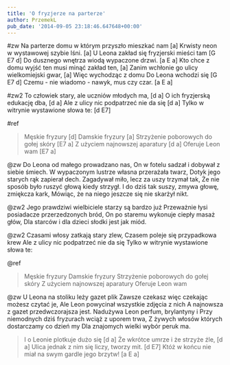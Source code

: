 ```yaml
---
title: 'O fryzjerze na parterze'
author: PrzemekL
pub_date: '2014-09-05 23:18:46.647648+00:00'
---
```


#zw
Na parterze domu w którym przyszło mieszkać nam [a]
Krwisty neon w wystawowej szybie lśni. [a]
U Leona zakład się fryzjerski mieści tam [G E7 d]
Do dusznego wnętrza wiodą wypaczone drzwi. [a E a]
Kto chce z domu wyjść ten musi minąć zakład ten, [a]
Zanim wchłonie go ulicy wielkomiejski gwar, [a]
Więc wychodząc z domu Do Leona wchodzi się [G E7 d]
Czemu - nie wiadomo - nawyk, mus czy czar. [a E a]

#zw2
To człowiek stary, ale uczniów młodych ma, [d a]
O ich fryzjerską edukację dba, [d a]
Ale z ulicy nic podpatrzeć nie da się [d a]
Tylko w witrynie wystawione słowa te: [d E7]

#ref
>Męskie fryzury [d]
>Damskie fryzury [a]
>Strzyżenie poborowych do gołej skóry [E7 a]
>Z użyciem najnowszej aparatury [d a]
>Oferuje Leon wam [E7 a]

@zw
Do Leona od małego prowadzano nas,
On w fotelu sadzał i dobywał z siebie śmiech.
W wypaczonym lustrze własna przerażała twarz,
Dotyk jego starych rąk zapierał dech.
Zagadywał miło, lecz za uszy trzymał tak,
Że nie sposób było ruszyć głową kiedy strzygł.
I do dziś tak suszy, zmywa głowę, zmiękcza kark,
Mówiąc, że na niego jeszcze się nie skarżył nikt.

@zw2
Jego prawdziwi wielbiciele starzy są bardzo już
Przeważnie łysi posiadacze przerzedzonych bród,
On po staremu wykonuje ciepły masaż głów,
Dla starców i dla dzieci słodki jest jak miód.

@zw2
Czasami włosy zatkają stary zlew,
Czasem poleje się przypadkowa krew
Ale z ulicy nic podpatrzeć nie da się
Tylko w witrynie wystawione słowa te:

@ref
>Męskie fryzury
>Damskie fryzury
>Strzyżenie poborowych do gołej skóry
>Z użyciem najnowszej aparatury
>Oferuje Leon wam

@zw
U Leona na stoliku leży gazet plik
Zawsze czekasz więc czekając możesz czytać je,
Ale Leon powycinał wszystkie zdjęcia z nich
A najnowsza z gazet przedwczorajsza jest.
Nadużywa Leon perfum, brylantyny i
Przy niemodnych dziś fryzurach wciąż z uporem trwa,
Z żywych włosów których dostarczamy co dzień my
Dla znajomych wielki wybór peruk ma.

>I o Leonie plotkuje dużo się [d a]
>Że wkrótce umrze i że strzyże źle, [d a]
>Ulica jednak z nim się liczy, tworzy mit. [d E7]
>Któż w końcu nie miał na swym gardle jego brzytw! [a E a]